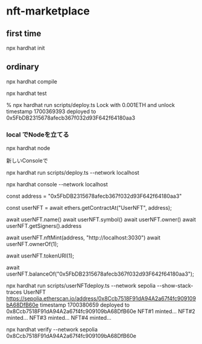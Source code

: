 # nft-marketplace

## first time
npx hardhat init

## ordinary

npx hardhat compile


npx hardhat test

 % npx hardhat run scripts/deploy.ts
Lock with 0.001ETH and unlock timestamp 1700369393 deployed to 0x5FbDB2315678afecb367f032d93F642f64180aa3

### local でNodeを立てる

npx hardhat node

新しいConsoleで

npx hardhat run scripts/deploy.ts --network localhost

npx hardhat console --network localhost


const address = "0x5FbDB2315678afecb367f032d93F642f64180aa3"

const userNFT = await ethers.getContractAt("UserNFT", address);

await userNFT.name()
await userNFT.symbol()
await userNFT.owner()
await userNFT.getSigners().address


await userNFT.nftMint(address, "http://localhost:3030")
await userNFT.ownerOf(1);

await userNFT.tokenURI(1);

await userNFT.balanceOf("0x5FbDB2315678afecb367f032d93F642f64180aa3");

npx hardhat run scripts/userNFTdeploy.ts --network sepolia --show-stack-traces
UserNFT https://sepolia.etherscan.io/address/0x8Ccb7518F91dA94A2a67f4fc909109bA68DfB60e timestamp 1700380659 deployed to 0x8Ccb7518F91dA94A2a67f4fc909109bA68DfB60e
NFT#1 minted...
NFT#2 minted...
NFT#3 minted...
NFT#4 minted...



npx hardhat verify --network sepolia 0x8Ccb7518F91dA94A2a67f4fc909109bA68DfB60e
